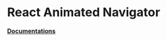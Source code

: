 # React Animated Navigator

[**Documentations**][1]

  [1]: https://martinpham.gitlab.io/react-animated-navigator/

